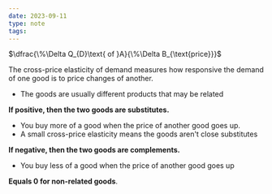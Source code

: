 ```yaml
---
date: 2023-09-11
type: note
tags: 
---
```

$\dfrac{\%\Delta Q_{D}\text{ of }A}{\%\Delta B_{\text{price}}}$

The cross-price elasticity of demand measures how responsive the demand of one good is to price changes of another.
- The goods are usually different products that may be related

**If positive, then the two goods are substitutes.**
- You buy more of a good when the price of another good goes up.
- A small cross-price elasticity means the goods aren't close substitutes

**If negative, then the two goods are complements.**
- You buy less of a good when the price of another good goes up

**Equals 0 for non-related goods**.